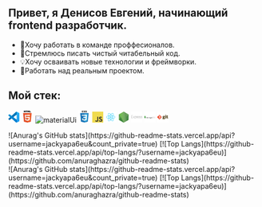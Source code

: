 Привет, я Денисов Евгений, начинающий frontend разработчик.
---
* 🎯Хочу работать в команде проффесионалов.  
* 💎Стремлюсь писать чистый читабельный код.  
* 💡Хочу осваивать новые технологии и фреймворки.  
* 🔨Работать над реальным проектом.  

Мой стек:
---
<p>
<img src="https://raw.githubusercontent.com/github/explore/80688e429a7d4ef2fca1e82350fe8e3517d3494d/topics/visual-studio-code/visual-studio-code.png" alt="VS Code" height="22">
<img src="https://raw.githubusercontent.com/github/explore/80688e429a7d4ef2fca1e82350fe8e3517d3494d/topics/html/html.png" alt="HTML" height="24">
  <img src="https://camo.githubusercontent.com/58423e406b227112756822122631d9eca5ab83334a6f0d8f2a6305b086815747/68747470733a2f2f6d6174657269616c2d75692e636f6d2f7374617469632f6c6f676f2e737667" alt="materialUi" height="24">
<img src="https://raw.githubusercontent.com/github/explore/80688e429a7d4ef2fca1e82350fe8e3517d3494d/topics/css/css.png" alt="CSS" height="24" >
<img src="https://raw.githubusercontent.com/github/explore/80688e429a7d4ef2fca1e82350fe8e3517d3494d/topics/javascript/javascript.png" alt="Javascript" height="22">
<img src="https://raw.githubusercontent.com/github/explore/80688e429a7d4ef2fca1e82350fe8e3517d3494d/topics/react/react.png" alt="React" height="22">
<img src="https://raw.githubusercontent.com/github/explore/80688e429a7d4ef2fca1e82350fe8e3517d3494d/topics/nodejs/nodejs.png" alt="NodeJS" height="22">
<img src="https://raw.githubusercontent.com/github/explore/80688e429a7d4ef2fca1e82350fe8e3517d3494d/topics/express/express.png" alt="Express" height="22">
<img src="https://raw.githubusercontent.com/github/explore/80688e429a7d4ef2fca1e82350fe8e3517d3494d/topics/mongodb/mongodb.png" alt="Express" height="22">
<img src="https://raw.githubusercontent.com/github/explore/80688e429a7d4ef2fca1e82350fe8e3517d3494d/topics/git/git.png" alt="git" height="22">
</p>

<div>
![Anurag's GitHub stats](https://github-readme-stats.vercel.app/api?username=jackyapa6eu&count_private=true) 
[![Top Langs](https://github-readme-stats.vercel.app/api/top-langs/?username=jackyapa6eu)](https://github.com/anuraghazra/github-readme-stats)
</div>


<div>
![Anurag's GitHub stats](https://github-readme-stats.vercel.app/api?username=jackyapa6eu&count_private=true) 
[![Top Langs](https://github-readme-stats.vercel.app/api/top-langs/?username=jackyapa6eu)](https://github.com/anuraghazra/github-readme-stats)
</div>
